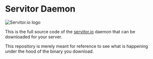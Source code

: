 # Servitor Daemon

![Servitor.io logo](https://servitor.io/assets/front/images/Servitor-full-color.png)

This is the full source code of the [servitor.io](https://servitor.io) daemon that can be downloaded for your server. 

This repository is merely meant for reference to see what is happening under the hood of the binary you download.